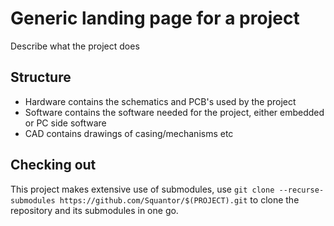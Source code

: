 # Generic landing page for a project
Describe what the project does
## Structure
* Hardware contains the schematics and PCB's used by the project
* Software contains the software needed for the project, either embedded or PC side software
* CAD contains drawings of casing/mechanisms etc
## Checking out
This project makes extensive use of submodules, use ```git clone --recurse-submodules https://github.com/Squantor/$(PROJECT).git``` to clone the repository and its submodules in one go.
